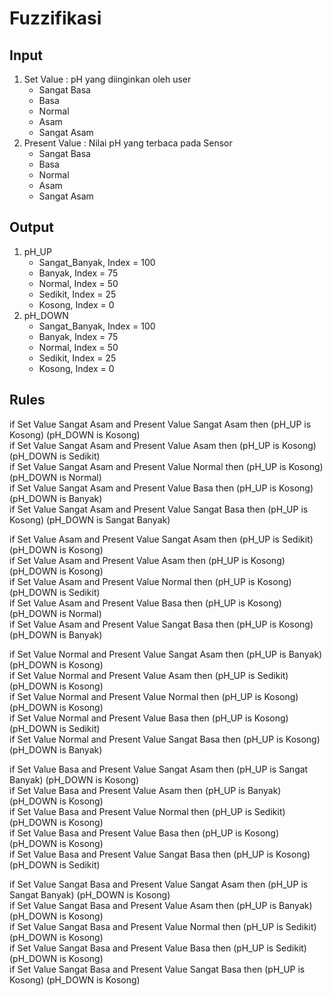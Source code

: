 # Fuzzifikasi
## Input
1. Set Value : pH yang diinginkan oleh user
	- Sangat Basa
	- Basa
	- Normal
	- Asam
	- Sangat Asam
2. Present Value : Nilai pH yang terbaca pada Sensor
	- Sangat Basa
	- Basa
	- Normal
	- Asam
	- Sangat Asam

## Output
1. pH_UP
	- Sangat_Banyak,	Index = 100
	- Banyak,		Index = 75
	- Normal,		Index = 50
	- Sedikit,	Index = 25
	- Kosong,		Index = 0
2. pH_DOWN
	- Sangat_Banyak,	Index = 100
	- Banyak,		Index = 75
	- Normal,		Index = 50
	- Sedikit,	Index = 25
	- Kosong,		Index = 0

## Rules
if Set Value Sangat Asam and Present Value Sangat Asam then (pH_UP is Kosong) (pH_DOWN is Kosong)\
if Set Value Sangat Asam and Present Value Asam then (pH_UP is Kosong) (pH_DOWN is Sedikit)\
if Set Value Sangat Asam and Present Value Normal then (pH_UP is Kosong) (pH_DOWN is Normal)\
if Set Value Sangat Asam and Present Value Basa then (pH_UP is Kosong) (pH_DOWN is Banyak)\
if Set Value Sangat Asam and Present Value Sangat Basa then (pH_UP is Kosong) (pH_DOWN is Sangat Banyak)

if Set Value Asam and Present Value Sangat Asam then (pH_UP is Sedikit) (pH_DOWN is Kosong)\
if Set Value Asam and Present Value Asam then (pH_UP is Kosong) (pH_DOWN is Kosong)\
if Set Value Asam and Present Value Normal then (pH_UP is Kosong) (pH_DOWN is Sedikit)\
if Set Value Asam and Present Value Basa then (pH_UP is Kosong) (pH_DOWN is Normal)\
if Set Value Asam and Present Value Sangat Basa then (pH_UP is Kosong) (pH_DOWN is Banyak)

if Set Value Normal and Present Value Sangat Asam then (pH_UP is Banyak) (pH_DOWN is Kosong)\
if Set Value Normal and Present Value Asam then (pH_UP is Sedikit) (pH_DOWN is Kosong)\
if Set Value Normal and Present Value Normal then (pH_UP is Kosong) (pH_DOWN is Kosong)\
if Set Value Normal and Present Value Basa then (pH_UP is Kosong) (pH_DOWN is Sedikit)\
if Set Value Normal and Present Value Sangat Basa then (pH_UP is Kosong) (pH_DOWN is Banyak)

if Set Value Basa and Present Value Sangat Asam then (pH_UP is Sangat Banyak) (pH_DOWN is Kosong)\
if Set Value Basa and Present Value Asam then (pH_UP is Banyak) (pH_DOWN is Kosong)\
if Set Value Basa and Present Value Normal then (pH_UP is Sedikit) (pH_DOWN is Kosong)\
if Set Value Basa and Present Value Basa then (pH_UP is Kosong) (pH_DOWN is Kosong)\
if Set Value Basa and Present Value Sangat Basa then (pH_UP is Kosong) (pH_DOWN is Sedikit)

if Set Value Sangat Basa and Present Value Sangat Asam then (pH_UP is Sangat Banyak) (pH_DOWN is Kosong)\
if Set Value Sangat Basa and Present Value Asam then (pH_UP is Banyak) (pH_DOWN is Kosong)\
if Set Value Sangat Basa and Present Value Normal then (pH_UP is Sedikit) (pH_DOWN is Kosong)\
if Set Value Sangat Basa and Present Value Basa then (pH_UP is Sedikit) (pH_DOWN is Kosong)\
if Set Value Sangat Basa and Present Value Sangat Basa then (pH_UP is Kosong) (pH_DOWN is Kosong)
